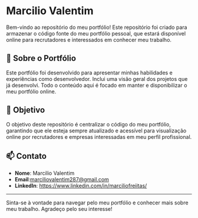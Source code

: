 #  Marcilio Valentim

Bem-vindo ao repositório do meu portfólio! Este repositório foi criado para armazenar o código fonte do meu portfólio pessoal, que estará disponível online para recrutadores e interessados em conhecer meu trabalho.

## 🌟 Sobre o Portfólio
Este portfólio foi desenvolvido para apresentar minhas habilidades e experiências como desenvolvedor. Inclui uma visão geral dos projetos que já desenvolvi. Todo o conteúdo aqui é focado em manter e disponibilizar o meu portfólio online.

## 🚀 Objetivo
O objetivo deste repositório é centralizar o código do meu portfólio, garantindo que ele esteja sempre atualizado e acessível para visualização online por recrutadores e empresas interessadas em meu perfil profissional.

## 📫 Contato
- **Nome**: Marcilio Valentim
- **Email**:marciliovalentim287@gmail.com
- **LinkedIn**: https://www.linkedin.com/in/marciliofreiitas/

---

Sinta-se à vontade para navegar pelo meu portfólio e conhecer mais sobre meu trabalho. Agradeço pelo seu interesse!
